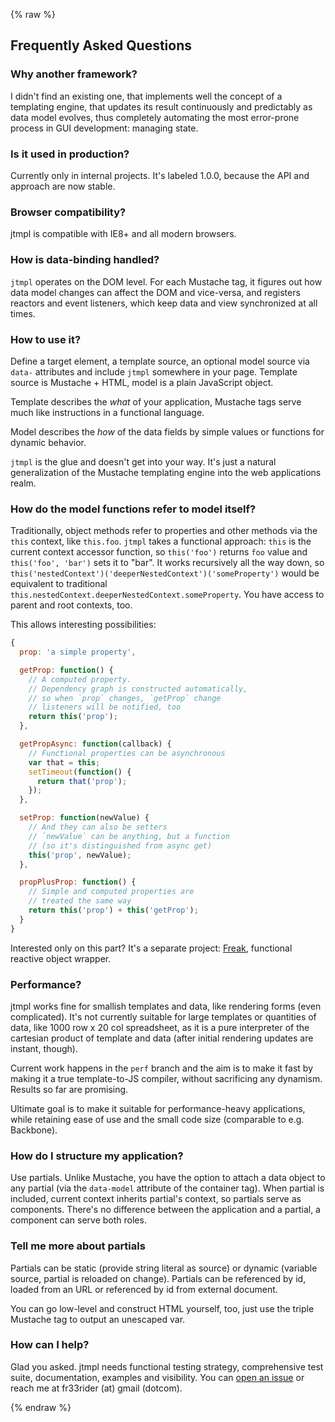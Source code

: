{% raw %}

## Frequently Asked Questions





### Why another framework?

I didn't find an existing one, that implements well the concept of a templating engine,
that updates its result continuously and predictably as data model evolves,
thus completely automating the most error-prone process in GUI development:
managing state.




### Is it used in production?

Currently only in internal projects. It's labeled 1.0.0, because the API and
approach are now stable.



### Browser compatibility?

jtmpl is compatible with IE8+ and all modern browsers.



### How is data-binding handled?

`jtmpl` operates on the DOM level. For each Mustache tag, it figures out how data model changes can affect the DOM and vice-versa, and registers reactors and event listeners, which keep data and view synchronized at all times.




### How to use it?

Define a target element, a template source, an optional model source via `data-` attributes and include `jtmpl` somewhere in your page. Template source is Mustache + HTML, model is a plain JavaScript object.

Template describes the _what_ of your application, Mustache tags serve much like instructions in a functional language.

Model describes the _how_ of the data fields by simple values or functions for dynamic behavior.

`jtmpl` is the glue and doesn't get into your way. It's just a natural generalization of the
Mustache templating engine into the web applications realm.





### How do the model functions refer to model itself?

Traditionally, object methods refer to properties and other methods via the `this`
context, like `this.foo`. `jtmpl` takes a functional approach: `this` is the current
context accessor function, so `this('foo')` returns `foo` value and `this('foo', 'bar')`
sets it to "bar". It works recursively all the way down, so `this('nestedContext')('deeperNestedContext')('someProperty')` would be equivalent to traditional
`this.nestedContext.deeperNestedContext.someProperty`. You have access to parent and
root contexts, too.

This allows interesting possibilities:

```js
{
  prop: 'a simple property',

  getProp: function() {
    // A computed property.
    // Dependency graph is constructed automatically,
    // so when `prop` changes, `getProp` change
    // listeners will be notified, too
    return this('prop');
  },

  getPropAsync: function(callback) {
    // Functional properties can be asynchronous
    var that = this;
    setTimeout(function() {
      return that('prop');
    });
  },

  setProp: function(newValue) {
    // And they can also be setters
    // `newValue` can be anything, but a function
    // (so it's distinguished from async get)
    this('prop', newValue);
  },

  propPlusProp: function() {
    // Simple and computed properties are
    // treated the same way
    return this('prop') + this('getProp');
  }
}
```

Interested only on this part? It's a separate project:
[Freak](https://github.com/atmin/freak),
functional reactive object wrapper.




### Performance?

jtmpl works fine for smallish templates and data, like rendering forms (even complicated).
It's not currently suitable for large templates or quantities of data, like 1000 row x 20 col
spreadsheet, as it is a pure interpreter of the cartesian product of template and data
(after initial rendering updates are instant, though).

Current work happens in the `perf` branch and the aim is to make it fast by making it a true
template-to-JS compiler, without sacrificing any dynamism. Results so far are promising.

Ultimate goal is to make it suitable for performance-heavy applications, while retaining ease of
use and the small code size (comparable to e.g. Backbone).




### How do I structure my application?

Use partials. Unlike Mustache, you have the option to attach a data object to any partial (via the `data-model` attribute of the container tag). When partial is included, current context inherits partial's context, so partials serve as components. There's no difference between
the application and a partial, a component can serve both roles.




### Tell me more about partials

Partials can be static (provide string literal as source) or dynamic (variable source, partial is reloaded on change). Partials can be referenced by id, loaded from an URL or referenced by id from external document.

You can go low-level and construct HTML yourself, too, just use the triple Mustache tag to
output an unescaped var.




### How can I help?

Glad you asked. jtmpl needs functional testing strategy, comprehensive test suite,
documentation, examples and visibility. You can [open an issue](https://github.com/atmin/jtmpl/issues)
or reach me at fr33rider (at) gmail (dotcom).




{% endraw %}
